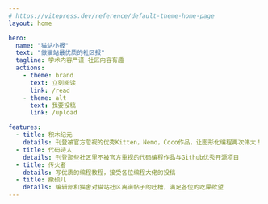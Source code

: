 ```yaml
---
# https://vitepress.dev/reference/default-theme-home-page
layout: home

hero:
  name: "猫站小报"
  text: "做猫站最优质的社区报"
  tagline: 学术内容严谨 社区内容有趣
  actions:
    - theme: brand
      text: 立刻阅读
      link: /read
    - theme: alt
      text: 我要投稿
      link: /upload

features:
  - title: 积木纪元
    details: 刊登被官方忽视的优秀Kitten，Nemo，Coco作品，让图形化编程再次伟大！
  - title: 代码诗人
    details: 刊登那些社区里不被官方重视的代码编程作品与Github优秀开源项目
  - title: 传火者
    details: 写优质的编程教程，接受各位编程大佬的投稿
  - title: 撤硕儿
    details: 编辑部和猫舍对猫站社区离谱帖子的吐槽，满足各位的吃屎欲望
---
```


